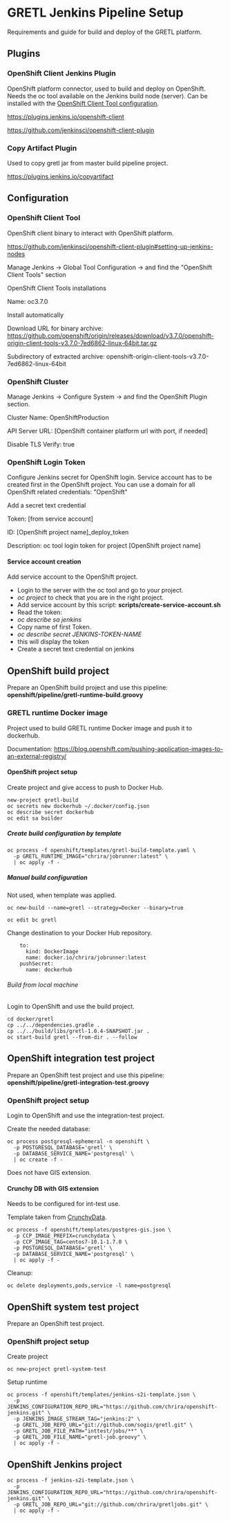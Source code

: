 GRETL Jenkins Pipeline Setup
============================
Requirements and guide for build and deploy of the GRETL platform.

Plugins
-------

### OpenShift Client Jenkins Plugin
OpenShift platform connector, used to build and deploy on OpenShift.
Needs the oc tool available on the Jenkins build node (server). Can be installed with the [OpenShift Client Tool configuration](#openShift-client-tool).

https://plugins.jenkins.io/openshift-client

https://github.com/jenkinsci/openshift-client-plugin

### Copy Artifact Plugin
Used to copy gretl jar from master build pipeline project.

https://plugins.jenkins.io/copyartifact


Configuration
-------------

### OpenShift Client Tool
OpenShift client binary to interact with OpenShift platform.

https://github.com/jenkinsci/openshift-client-plugin#setting-up-jenkins-nodes

Manage Jenkins -> Global Tool Configuration -> and find the "OpenShift Client Tools" section

OpenShift Client Tools installations

Name: oc3.7.0

Install automatically

Download URL for binary archive: https://github.com/openshift/origin/releases/download/v3.7.0/openshift-origin-client-tools-v3.7.0-7ed6862-linux-64bit.tar.gz

Subdirectory of extracted archive: openshift-origin-client-tools-v3.7.0-7ed6862-linux-64bit

### OpenShift Cluster

Manage Jenkins -> Configure System -> and find the OpenShift Plugin section.

Cluster Name: OpenShiftProduction

API Server URL: [OpenShift container platform url with port, if needed] 

Disable TLS Verify: true

### OpenShift Login Token
Configure Jenkins secret for OpenShift login.
Service account has to be created first in the OpenShift project.
You can use a domain for all OpenShift related credentials: "OpenShift"

Add a secret text credential

Token: [from service account]

ID: [OpenShift project name]_deploy_token

Description: oc tool login token for project [OpenShift project name]

#### Service account creation
Add service account to the OpenShift project.

* Login to the server with the oc tool and go to your project.
* *oc project* to check that you are in the right project.
* Add service account by this script: **scripts/create-service-account.sh**
* Read the token:
* *oc describe sa jenkins*
* Copy name of first Token.
* *oc describe secret JENKINS-TOKEN-NAME*
* this will display the token
* Create a secret text credential on jenkins

OpenShift build project
-----------------------
Prepare an OpenShift build project and use this pipeline: **openshift/pipeline/gretl-runtime-build.groovy**

### GRETL runtime Docker image
Project used to build GRETL runtime Docker image and push it to dockerhub.

Documentation: https://blog.openshift.com/pushing-application-images-to-an-external-registry/

#### OpenShift project setup
Create project and give access to push to Docker Hub.

```
new-project gretl-build
oc secrets new dockerhub ~/.docker/config.json
oc describe secret dockerhub
oc edit sa builder
```

##### Create build configuration by template
```
oc process -f openshift/templates/gretl-build-template.yaml \
  -p GRETL_RUNTIME_IMAGE="chrira/jobrunner:latest" \
  | oc apply -f -
```

##### Manual build configuration
Not used, when template was applied.
```
oc new-build --name=gretl --strategy=Docker --binary=true
```
```
oc edit bc gretl
```
Change destination to your Docker Hub repository.
```
    to:
      kind: DockerImage   
      name: docker.io/chrira/jobrunner:latest
    pushSecret:
      name: dockerhub
```

###### Build from local machine
Login to OpenShift and use the build project.

```
cd docker/gretl
cp ../../dependencies.gradle .
cp ../../build/libs/gretl-1.0.4-SNAPSHOT.jar .
oc start-build gretl --from-dir . --follow

```


OpenShift integration test project
----------------------------------
Prepare an OpenShift test project and use this pipeline: **openshift/pipeline/gretl-integration-test.groovy**

### OpenShift project setup
Login to OpenShift and use the integration-test project.

Create the needed database:
```
oc process postgresql-ephemeral -n openshift \
  -p POSTGRESQL_DATABASE='gretl' \
  -p DATABASE_SERVICE_NAME='postgresql' \
  | oc create -f -
```
Does not have GIS extension.

#### Crunchy DB with GIS extension
Needs to be configured for int-test use.

Template taken from [CrunchyData](https://github.com/CrunchyData/crunchy-containers).
```
oc process -f openshift/templates/postgres-gis.json \
  -p CCP_IMAGE_PREFIX=crunchydata \
  -p CCP_IMAGE_TAG=centos7-10.1-1.7.0 \
  -p POSTGRESQL_DATABASE='gretl' \
  -p DATABASE_SERVICE_NAME='postgresql' \
  | oc apply -f -
```

Cleanup:
```
oc delete deployments,pods,service -l name=postgresql
```


OpenShift system test project
-----------------------------
Prepare an OpenShift test project.

### OpenShift project setup
Create project
```
oc new-project gretl-system-test
```
Setup runtime
```
oc process -f openshift/templates/jenkins-s2i-template.json \
  -p JENKINS_CONFIGURATION_REPO_URL="https://github.com/chrira/openshift-jenkins.git" \
  -p JENKINS_IMAGE_STREAM_TAG="jenkins:2" \
  -p GRETL_JOB_REPO_URL="git://github.com/sogis/gretl.git" \
  -p GRETL_JOB_FILE_PATH="inttest/jobs/**" \
  -p GRETL_JOB_FILE_NAME="gretl-job.groovy" \
  | oc apply -f -
```


OpenShift Jenkins project
-------------------------

```
oc process -f jenkins-s2i-template.json \
  -p JENKINS_CONFIGURATION_REPO_URL="https://github.com/chrira/openshift-jenkins.git" \
  -p GRETL_JOB_REPO_URL="git://github.com/chrira/gretljobs.git" \
  | oc apply -f -
```
